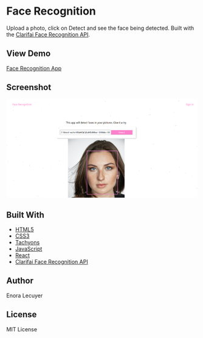 # Face Recognition

Upload a photo, click on Detect and see the face being detected. Built with the [Clarifai Face Recognition API](https://www.clarifai.com/custom-face-recognition).

## View Demo

[Face Recognition App](https://face-recognition-web.netlify.app/)

## Screenshot

![face recognition app](https://github.com/enoralecuyer/facerecognition/blob/master/public/facerecognition.png?raw=true)

## Built With

* [HTML5](https://en.wikipedia.org/wiki/HTML5)
* [CSS3](https://en.wikipedia.org/wiki/Cascading_Style_Sheets#CSS_3)
* [Tachyons](https://tachyons.io/)
* [JavaScript](https://en.wikipedia.org/wiki/JavaScript)
* [React](https://github.com/facebook/create-react-app)
* [Clarifai Face Recognition API](https://www.clarifai.com/custom-face-recognition)

## Author

Enora Lecuyer

## License

MIT License
